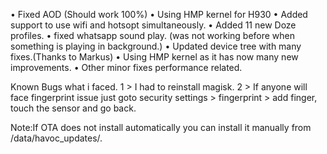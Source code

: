 





•  Fixed AOD (Should work 100%)
•  Using HMP kernel for H930
•  Added support to use wifi and hotsopt simultaneously.
•  Added 11 new Doze profiles.
•  fixed whatsapp sound play. (was not working before when something is playing in background.)
•  Updated device tree with many fixes.(Thanks to Markus)
•  Using HMP kernel as it has now many new improvements.
•  Other minor fixes performance related.

Known Bugs what i faced.
1 > I had to reinstall magisk.
2 > If anyone will face fingerprint issue just goto security settings > fingerprint > add finger, touch the sensor and go back.

Note:If OTA does not install automatically you can install it manually from /data/havoc_updates/.

